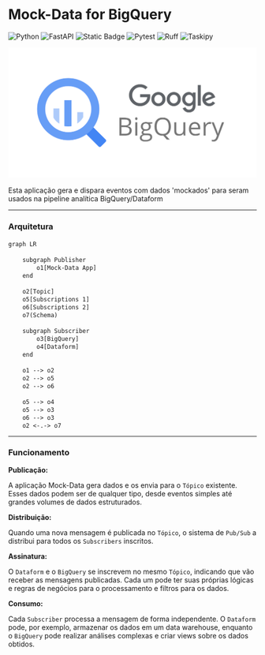 # Mock-Data for BigQuery 

![Python](https://img.shields.io/badge/Python-3.12.6-blue?logo=python)
![FastAPI](https://img.shields.io/badge/FastAPI-0.114.1-teal?logo=fastapi)
![Static Badge](https://img.shields.io/badge/Pub%2FSub-1.7.0-blue?style=flat?logo=pubsub)
![Pytest](https://img.shields.io/badge/Pytest-8.3.3-yellow?logo=pytest)
![Ruff](https://img.shields.io/badge/Ruff-0.6.5-blue?logo=python)
![Taskipy](https://img.shields.io/badge/Taskipy-1.13.0-green?logo=taskipy)

![logo](/img/applogo.png)


 Esta aplicação gera e dispara eventos com dados 'mockados' para seram usados na pipeline analítica BigQuery/Dataform

 ****

### Arquitetura

```mermaid
graph LR

    subgraph Publisher
        o1[Mock-Data App]
    end

    o2[Topic]
    o5[Subscriptions 1]
    o6[Subscriptions 2]
    o7(Schema)

    subgraph Subscriber
        o3[BigQuery]
        o4[Dataform]
    end

    o1 --> o2
    o2 --> o5
    o2 --> o6

    o5 --> o4
    o5 --> o3
    o6 --> o3
    o2 <-.-> o7
```
****

### Funcionamento 

**Publicação:**

A aplicação Mock-Data gera dados e os envia para o `Tópico` existente. Esses dados podem ser de qualquer tipo, desde eventos simples até grandes volumes de dados estruturados.

**Distribuição:**

Quando uma nova mensagem é publicada no `Tópico`, o sistema de `Pub/Sub` a distribui para todos os `Subscribers` inscritos.

**Assinatura:**

O `Dataform` e o `BigQuery` se inscrevem no mesmo `Tópico`, indicando que vão receber as mensagens publicadas. Cada um pode ter suas próprias lógicas e regras de negócios para o processamento e filtros para os dados.


**Consumo:**

Cada `Subscriber` processa a mensagem de forma independente. O `Dataform` pode, por exemplo, armazenar os dados em um data warehouse, enquanto o `BigQuery` pode realizar análises complexas e criar views sobre os dados obtidos.
